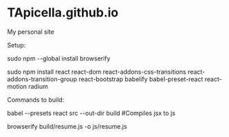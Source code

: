 # TApicella.github.io
My personal site

Setup:

sudo npm --global install browserify

sudo npm install react react-dom react-addons-css-transitions react-addons-transition-group react-bootstrap babelify babel-preset-react react-motion radium 





Commands to build:

babel --presets react src --out-dir build   #Compiles jsx to js

browserify build/resume.js -o js/resume.js
